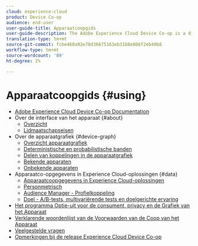 ```yaml
---
cloud: experience-cloud
product: Device Co-op
audience: end-user
user-guide-title: Apparaatcoopgids
user-guide-description: The Adobe Experience Cloud Device Co-op is a digital cooperative where participating customers share device link information. This information helps them deliver valuable and consistent cross-device experiences to their customers.
translation-type: tm+mt
source-git-commit: fcbe460a92e78d36675163eb31b8e086f2eb40b8
workflow-type: tm+mt
source-wordcount: '89'
ht-degree: 2%

---
```



# Apparaatcoopgids {#using}

+ [Adobe Experience Cloud Device Co-op Documentation](home.md)
+ Over de interface van het apparaat {#about}
   + [Overzicht](about/overview.md)
   + [Lidmaatschapseisen](about/requirements.md)
+ Over de apparaatgrafiek {#device-graph}
   + [Overzicht apparaatgrafiek](processes/device-graph-overview.md)
   + [Deterministische en probabilistische banden](processes/links.md)
   + [Delen van koppelingen in de apparaatgrafiek](processes/link-sharing.md)
   + [Bekende apparaten](processes/known-device.md)
   + [Onbekende apparaten](processes/unknown-device.md)
+ Apparaatco-opgegevens in Experience Cloud-oplossingen {#data}
   + [Apparaatcoopgegevens in Experience Cloud-oplossingen](other-solutions/other-solutions.md)
   + [Personmetrisch](other-solutions/people.md)
   + [Audience Manager - Profielkoppeling](other-solutions/proflie-link.md)
   + [Doel - A/B-tests, multivariërende tests en doelgerichte ervaring](other-solutions/target.md)
+ [Het programma Optie-uit voor de consument, privacy en de Grafiek van het Apparaat](privacy.md)
+ [Verklarende woordenlijst van de Voorwaarden van de Coop van het Apparaat](glossary.md)
+ [Veelgestelde vragen](faq.md)
+ [Opmerkingen bij de release Experience Cloud Device Co-op](release-notes.md)
